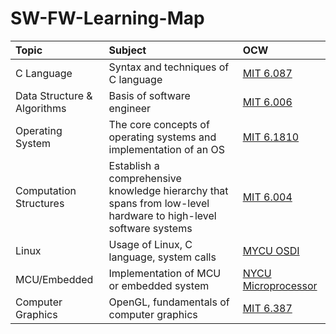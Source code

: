 # SW-FW-Learning-Map

| Topic | Subject | OCW | 
| :--- | :--- | :--- |
| C Language | Syntax and techniques of C language | [MIT 6.087](https://ocw.mit.edu/courses/6-087-practical-programming-in-c-january-iap-2010/) |
| Data Structure & Algorithms | Basis of software engineer | [MIT 6.006](https://ocw.mit.edu/courses/6-006-introduction-to-algorithms-spring-2020/) |
| Operating System | The core concepts of operating systems and implementation of an OS | [MIT 6.1810](https://pdos.csail.mit.edu/6.1810/2022/overview.html) |
| Computation Structures | Establish a comprehensive knowledge hierarchy that spans from low-level hardware to high-level software systems | [MIT 6.004](https://ocw.mit.edu/courses/6-004-computation-structures-spring-2009/) |
| Linux | Usage of Linux, C language, system calls | [MYCU OSDI](https://ocw.nycu.edu.tw/?course_page=all-course-2%2Fcollege-of-computer-science%2Foperating-system-design-and-implementation-osdi-104-academic-year-department-of-computer-science-prof-shiao-li-tsao) |
| MCU/Embedded | Implementation of MCU or embedded system | [NYCU Microprocessor](https://ocw.nycu.edu.tw/?course_page=all-course-2%2Fcollege-of-engineering%2Fmicroprocessor-108-academic-year-department-of-mechanical-engineering-prof-yun-chien-cheng) |
| Computer Graphics | OpenGL, fundamentals of computer graphics | [MIT 6.387](https://ocw.mit.edu/courses/6-837-computer-graphics-fall-2012/) |
